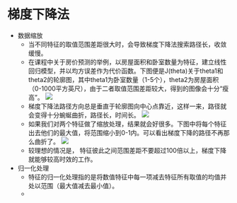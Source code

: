 # 梯度下降法
- 数据缩放
	- 当不同特征的取值范围差距很大时，会导致梯度下降法搜索路径长，收敛缓慢。
	- 在课程中关于房价预测的举例，以房屋面积和卧室数量为特征，建立线性回归模型，并以均方误差作为代价函数。下图便是J(theta)关于theta1和theta2的轮廓图，其中theta1为卧室数量（1-5个），theta2为房屋面积（0-1000平方英尺），由于二者取值范围差距较大，得到的图像会十分“瘦高”。
	![](http://)
    - 梯度下降法路径方向总是垂直于轮廓图向中心点靠近，这样一来，路径就会变得十分蜿蜒曲折，路径长，时间长。
    ![](http://)
    - 如果我们对两个特征做了缩放处理，结果就会好很多。下图中将每个特征出去他们的最大值，将范围缩小到0-1内。可以看出梯度下降的路径不再那么曲折了。
    ![](http://)
    - 较理想的情况是， 特征彼此之间范围差距不要超过100倍以上，梯度下降就能够较高时效的工作。
- 归一化处理
	- 特征的归一化处理指的是将数值特征中每一项减去特征所有取值的均值并处以范围（最大值减去最小值）。
	- 
